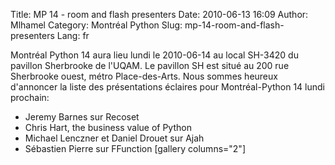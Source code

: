 Title: MP 14 - room and flash presenters
Date: 2010-06-13 16:09
Author: Mlhamel
Category: Montréal Python
Slug: mp-14-room-and-flash-presenters
Lang: fr

Montréal Python 14 aura lieu lundi le 2010-06-14 au local SH-3420 du
pavillon Sherbrooke de l'UQAM. Le pavillon SH est situé au 200 rue
Sherbrooke ouest, métro Place-des-Arts. Nous sommes heureux d'annoncer
la liste des présentations éclaires pour Montréal-Python 14 lundi
prochain:
<ul>
<li>
Jeremy Barnes sur Recoset
<li>
Chris Hart, the business value of Python
<li>
Michael Lenczner et Daniel Drouet sur Ajah
<li>
Sébastien Pierre sur FFunction [gallery columns="2"]
